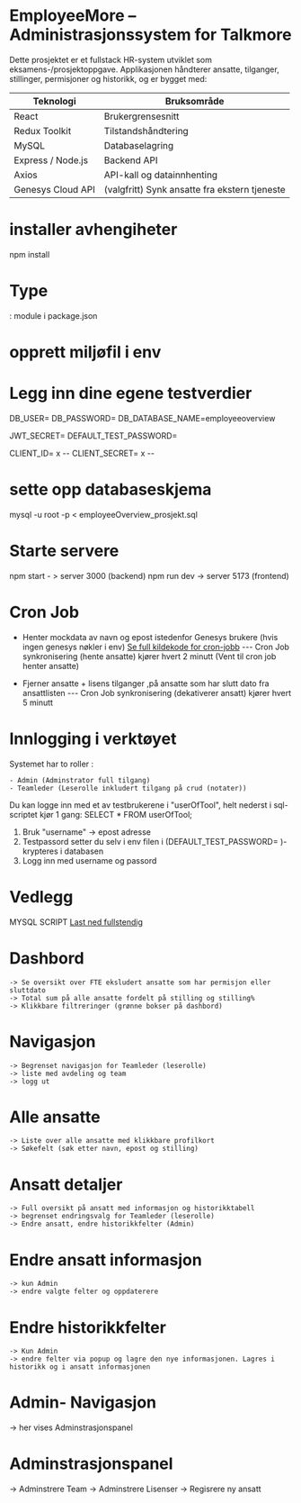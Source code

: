 
# EmployeeMore – Administrasjonssystem for Talkmore

Dette prosjektet er et fullstack HR-system utviklet som eksamens-/prosjektoppgave. Applikasjonen håndterer ansatte, tilganger, stillinger, permisjoner og historikk, og er bygget med:

| Teknologi         | Bruksområde                 |
|-------------------|-----------------------------|
| React             | Brukergrensesnitt           |
| Redux Toolkit     | Tilstandshåndtering         |
| MySQL             | Databaselagring             |
| Express / Node.js | Backend API                 |
| Axios             | API-kall og datainnhenting  |
| Genesys Cloud API | (valgfritt) Synk ansatte fra ekstern tjeneste |

# installer avhengiheter 
npm install

# Type 
: module i package.json

# opprett miljøfil i env
# Legg inn dine egene testverdier 
DB_USER= 
DB_PASSWORD= 
DB_DATABASE_NAME=employeeoverview
 

JWT_SECRET= 
DEFAULT_TEST_PASSWORD= 
 

CLIENT_ID= x -- 
CLIENT_SECRET= x --

 # sette opp databaseskjema 
 mysql -u root -p < employeeOverview_prosjekt.sql

 # Starte servere 
 npm start - > server 3000 (backend)
 npm run dev -> server 5173 (frontend)

 # Cron Job 

 - Henter mockdata av navn og epost istedenfor Genesys brukere (hvis ingen genesys nøkler i env)
 [Se full kildekode for cron-jobb](./src/cron/syncEmployeesCron.js)
        --- Cron Job synkronisering (hente ansatte) kjører hvert 2 minutt
        (Vent til cron job henter ansatte)

 - Fjerner ansatte + lisens tilganger ,på ansatte som har slutt dato fra       ansattlisten
        --- Cron Job synkronisering (dekativerer ansatt) kjører hvert 5 minutt

 # Innlogging i verktøyet
 Systemet har to roller :

    - Admin (Adminstrator full tilgang)
    - Teamleder (Leserolle inkludert tilgang på crud (notater))

 Du kan logge inn med et av testbrukerene i "userOfTool", helt nederst i sql-scriptet kjør 1 gang: 
 SELECT * FROM userOfTool; 
  1. Bruk "username" -> epost adresse 
  2. Testpassord setter du selv i env filen i (DEFAULT_TEST_PASSWORD= )- krypteres i    databasen
  3. Logg inn med username og passord 


 # Vedlegg 
 MYSQL SCRIPT
 [Last ned fullstendig](./employeeOverview_prosjekt.sql.zip)

 # Dashbord 
    -> Se oversikt over FTE eksludert ansatte som har permisjon eller sluttdato
    -> Total sum på alle ansatte fordelt på stilling og stilling%
    -> Klikkbare filtreringer (grønne bokser på dashbord)

 # Navigasjon
    -> Begrenset navigasjon for Teamleder (leserolle)
    -> liste med avdeling og team
    -> logg ut

 # Alle ansatte 
    -> Liste over alle ansatte med klikkbare profilkort
    -> Søkefelt (søk etter navn, epost og stilling)

# Ansatt detaljer
    -> Full oversikt på ansatt med informasjon og historikktabell
    -> begrenset endringsvalg for Teamleder (leserolle)
    -> Endre ansatt, endre historikkfelter (Admin)

# Endre ansatt informasjon
    -> kun Admin
    -> endre valgte felter og oppdaterere

# Endre historikkfelter
    -> Kun Admin
    -> endre felter via popup og lagre den nye informasjonen. Lagres i historikk og i ansatt informasjonen

# Admin- Navigasjon
 -> her vises Adminstrasjonspanel

# Adminstrasjonspanel
 -> Adminstrere Team
 -> Adminstrere Lisenser 
 -> Regisrere ny ansatt

